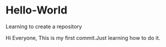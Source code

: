 # Hello-World
Learning to create a repository
  
  
  
  Hi Everyone,
  This is my first commit.Just learning how to do it.
